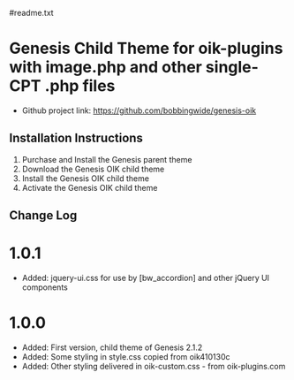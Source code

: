 #readme.txt

# Genesis Child Theme for oik-plugins with image.php and other single-CPT .php files

* Github project link: https://github.com/bobbingwide/genesis-oik

## Installation Instructions

1. Purchase and Install the Genesis parent theme
2. Download the Genesis OIK child theme
3. Install the Genesis OIK child theme
4. Activate the Genesis OIK child theme


## Change Log ##

# 1.0.1 
* Added: jquery-ui.css for use by [bw_accordion] and other jQuery UI components

# 1.0.0 
* Added: First version, child theme of Genesis 2.1.2
* Added: Some styling in style.css copied from oik410130c
* Added: Other styling delivered in oik-custom.css - from oik-plugins.com



